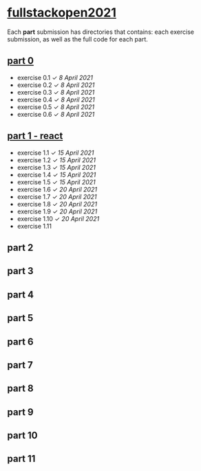 # [fullstackopen2021](https://fullstackopen.com/en/#course-contents)
Each **part** submission has directories that contains: each exercise submission, as well as the full code for each part.  

## [part 0](https://github.com/ajmlhkm/fullstackopen2021/tree/main/part0)
* exercise 0.1 ✓ *8 April 2021*
* exercise 0.2 ✓ *8 April 2021*
* exercise 0.3 ✓ *8 April 2021*
* exercise 0.4 ✓ *8 April 2021*
* exercise 0.5 ✓ *8 April 2021*
* exercise 0.6 ✓ *8 April 2021*

## [part 1 - react ](https://github.com/ajmlhkm/fullstackopen2021/tree/main/part1) 
* exercise 1.1 ✓ *15 April 2021*
* exercise 1.2 ✓ *15 April 2021*
* exercise 1.3 ✓ *15 April 2021*
* exercise 1.4 ✓ *15 April 2021*
* exercise 1.5 ✓ *15 April 2021*
* exercise 1.6 ✓ *20 April 2021*
* exercise 1.7 ✓ *20 April 2021*
* exercise 1.8 ✓ *20 April 2021*
* exercise 1.9 ✓ *20 April 2021*
* exercise 1.10 ✓ *20 April 2021*
* exercise 1.11 

## part 2

## part 3

## part 4

## part 5

## part 6

## part 7

## part 8

## part 9

## part 10

## part 11
